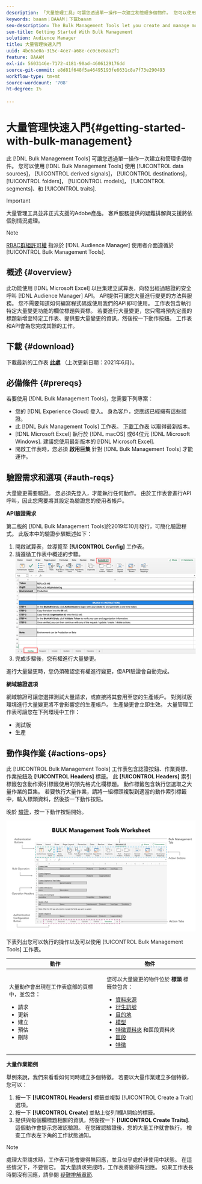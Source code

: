 ```yaml
---
description: 「大量管理工具」可讓您透過單一操作一次建立和管理多個物件。 您可以使用大量管理工具來處理資料來源、衍生訊號、目的地、資料夾、區段和特徵。
keywords: baaam；BAAAM；下載baaam
seo-description: The Bulk Management Tools let you create and manage multiple objects at once with single operation. You can use Bulk Management Tools to work with data sources, derived signals, destinations, folders, segments, and traits.
seo-title: Getting Started With Bulk Management
solution: Audience Manager
title: 大量管理快速入門
uuid: 4bc6ae0a-315c-4ce7-a68e-cc0c6c6aa2f1
feature: BAAAM
exl-id: 5603146e-7172-4181-90ad-4606129176dd
source-git-commit: e8d81f648f5a46495193fe6631c8a7f73e290493
workflow-type: tm+mt
source-wordcount: '708'
ht-degree: 1%

---
```



# 大量管理快速入門{#getting-started-with-bulk-management}

此 [!DNL Bulk Management Tools] 可讓您透過單一操作一次建立和管理多個物件。 您可以使用 [!DNL Bulk Management Tools] 使用 [!UICONTROL data sources]， [!UICONTROL derived signals]， [!UICONTROL destinations]， [!UICONTROL folders]， [!UICONTROL models]， [!UICONTROL segments]、和 [!UICONTROL traits].

>[!IMPORTANT]
>
>大量管理工具並非正式支援的Adobe產品。 客戶服務提供的疑難排解與支援將依個別情況處理。

<!-- 

c_bulk_start.xml

 -->

>[!NOTE]
>
>[RBAC群組許可權](../../features/administration/administration-overview.md) 指派於 [!DNL Audience Manager] 使用者介面遵循於 [!UICONTROL Bulk Management Tools].

## 概述 {#overview}

此功能使用 [!DNL Microsoft Excel] 以巨集建立試算表，向發出經過驗證的安全呼叫 [!DNL Audience Manager] API。 API提供可讓您大量進行變更的方法與服務。 您不需要知道如何編寫程式碼或使用我們的API即可使用。 工作表包含執行特定大量變更功能的欄位標題與頁標。 若要進行大量變更，您只需將預先定義的標題新增至特定工作表、提供要大量變更的資訊，然後按一下動作按鈕。 工作表和API會為您完成其餘的工作。

## 下載 {#download}

下載最新的工作表 **[此處](assets/BAAAM_V2_20210609.xlsm)** （上次更新日期：2021年6月）。

## 必備條件 {#prereqs}

若要使用 [!DNL Bulk Management Tools]，您需要下列專案：

* 您的 [!DNL Experience Cloud] 登入。 身為客戶，您應該已經擁有這些認證。
* 此 [!DNL Bulk Management Tools] 工作表。 [下載工作表](assets/BAAAM_V2_20210609.xlsm) 以取得最新版本。
* [!DNL Microsoft Excel] 執行於 [!DNL macOS] 或64位元 [!DNL Microsoft Windows]. 建議您使用最新版本的 [!DNL Microsoft Excel].
* 開啟工作表時，您必須 **啟用巨集** 針對 [!DNL Bulk Management Tools] 才能運作。

## 驗證需求和選項 {#auth-reqs}

大量變更需要驗證。 您必須先登入，才能執行任何動作。 由於工作表會進行API呼叫，因此您需要將其設定為驗證您的使用者帳戶。

**API驗證需求**

第二版的 [!DNL Bulk Management Tools]於2019年10月發行，可簡化驗證程式。 此版本中的驗證步驟概述如下：

1. 開啟試算表，並導覽至 **[!UICONTROL Config]** 工作表。
2. 請遵循工作表中概述的步驟。
   ![](assets/baaam-authentication.png)
3. 完成步驟後，您有權進行大量變更。

進行大量變更時，您仍須確認您有權進行變更，但API驗證會自動完成。

**網域驗證選項**

網域驗證可讓您選擇測試大量請求，或直接將其套用至您的生產帳戶。 對測試版環境進行大量變更將不會影響您的生產帳戶。 生產變更會立即生效。 大量管理工作表可讓您在下列環境中工作：

* 測試版
* 生產

## 動作與作業 {#actions-ops}

此 [!UICONTROL Bulk Management Tools] 工作表包含認證按鈕、作業頁標、作業按鈕及 **[!UICONTROL Headers]** 標籤。 此 **[!UICONTROL Headers]** 索引標籤包含動作索引標籤使用的預先格式化欄標題。 動作標籤包含執行您選取之大量作業的巨集。 若要執行大量作業，請將一組標頭複製到適當的動作索引標籤中，輸入標頭資料，然後按一下動作按鈕。

晚於 [驗證](#auth-reqs)，按一下動作按鈕開始。

![](assets/baaam-worksheet.png)

下表列出您可以執行的操作以及可以使用 [!UICONTROL Bulk Management Tools] 工作表。

<table id="table_B9B3E09B692E42BAA52FB32C18B00709"> 
 <thead> 
  <tr> 
   <th colname="col1" class="entry"> 動作 </th> 
   <th colname="col2" class="entry"> 物件 </th> 
  </tr> 
 </thead>
 <tbody> 
  <tr> 
   <td colname="col1"> <p>大量動作會出現在工作表底部的頁標中，並包含： </p> <p> 
     <ul id="ul_49F46B9E00C045D29E40258EB7BDCFBB"> 
      <li id="li_193C41EA19EF4D738FBA037D2BF9B05C">請求 </li> 
      <li id="li_5BE2E13D839F4958AAA5C01B7EFC5096">更新 </li> 
      <li id="li_4CCCC739795945DF8C89787F9A67EB88">建立 </li> 
      <li id="li_C7D36D2BDF0448CEAF3A5EABE41038E8">預估 </li> 
      <li id="li_07A3E94326124A3092362D9896EB7732">刪除 </li> 
     </ul> </p> </td> 
   <td colname="col2"> <p>您可以大量變更的物件位於 <b><span class="uicontrol"> 標頭</span></b> 標籤並包含： </p> <p> 
     <ul id="ul_A7A96F2B1B63430B9A1E1184AC5FA8F2"> 
      <li id="li_E3D9E2E190B04BE685337AC6140C371C"> <a href="../../features/datasources-list-and-settings.md#data-sources-list-and-settings"> 資料來源</a> </li> 
      <li id="li_B645385E40684FA28770913EAF18CB2C"> <a href="../../features/derived-signals.md"> 衍生訊號</a> </li> 
      <li id="li_9059F8C4A41A410899BDEFC76D3F5949"> <a href="../../features/destinations/destinations.md"> 目的地</a> </li> 
      <li> <a href="../../features/algorithmic-models/understanding-models.md"> 模型</a> </li> 
      <li id="li_BB5A445150754E53AA38C78461326932"> <a href="../../features/traits/trait-storage.md#trait-storage"> 特徵資料夾</a> 和區段資料夾 </li> 
      <li id="li_7A27DBF64E0945CF8AE8C96E8C6EDA09"> <a href="../../features/segments/segments-purpose.md"> 區段</a> </li> 
      <li id="li_A4640A34930040DEA8555EAF0AE2A702"> <a href="../../features/traits/trait-details-page.md"> 特徵</a> </li> 
     </ul> </p> </td> 
  </tr> 
 </tbody> 
</table>

**大量作業範例**

舉例來說，我們來看看如何同時建立多個特徵。 若要以大量作業建立多個特徵，您可以：

1. 按一下 **[!UICONTROL Headers]** 標籤並複製 [!UICONTROL Create a Trait] 選項。
2. 按一下 **[!UICONTROL Create]** 並貼上從列1欄A開始的標籤。
3. 提供與每個欄標題相關的資訊，然後按一下 **[!UICONTROL Create Traits]**. 這個動作會提示您確認驗證。 在您確認驗證後，您的大量工作就會執行。 檢查工作表左下角的工作狀態通知。


>[!NOTE]
>
>處理大型請求時，工作表可能會變得無回應，並且似乎處於非使用中狀態。 在這些情況下，不要管它。 當大量請求完成時，工作表將變得有回應。 如果工作表長時間沒有回應，請參閱 [疑難排解章節](../../reference/bulk-management-tools/bulk-troubleshooting.md).
